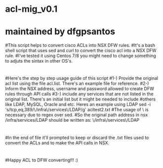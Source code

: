 # acl-mig_v0.1
# maintained by dfgpsantos

#This script helps to convert cisco ACLs into NSX DFW rules.
#It's a bash shell script that uses sed and curl to convert the cisco acl into a NSX DFW rule.
#I've tested it using Centos 7/8 you might need to change something to adjuts the sintax in other OS's.
#
#Here's the step by step usage guide of this script
#1-) Provide the original acl list using the file acl.list. There's an example file for reference.
#2-) Inform the NSX address, username and password allowed to create DFW rules through API calls
#3-) include any services that are not listed in the original list. There's an initial list but it might be needed to include 
#others like LDAP, MySQL, Oracle and etc. Heres an example using LDAP sed -i 's/tcp,eq,389/\\\/infra\\\/services\\\/LDAP/g' acltest2.txt
#The usage of \ is necessary due to regex over sed.
#So the original path address in nsx /infra/services/LDAP should be written as: \\\/infra\\\/services\\\/LDAP
#
#In the end of file it'll prompted to keep or discard the .txt files used to convert the ACLs and to make the API calls in NSX.
#
#Happy ACL to DFW converting!!! :)
